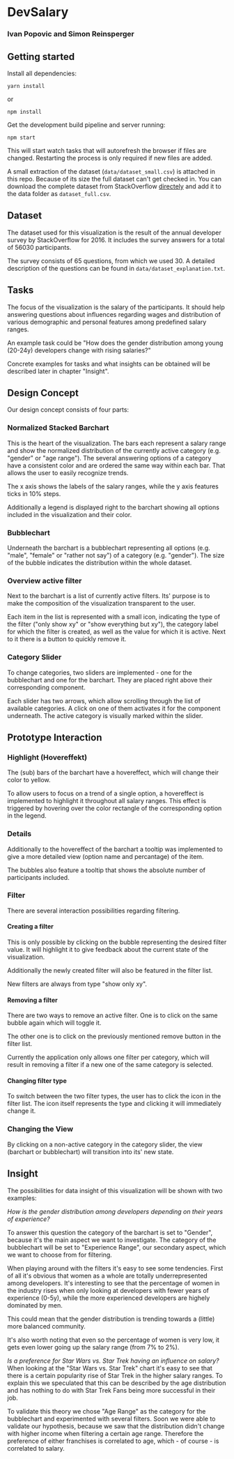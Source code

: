 # DevSalary
### Ivan Popovic and Simon Reinsperger

## Getting started
Install all dependencies:
```
yarn install
```
or
```
npm install
```

Get the development build pipeline and server running:
```
npm start
```
This will start watch tasks that will autorefresh the browser if files are changed.
Restarting the process is only required if new files are added.

A small extraction of the dataset (`data/dataset_small.csv`) is attached in this repo.
Because of its size the full dataset can't get checked in.
You can download the complete dataset from StackOverflow [directely](https://drive.google.com/uc?export=download&id=0B0DL28AqnGsrV0VldnVIT1hyb0E) and add it to the data folder as `dataset_full.csv`.

## Dataset
The dataset used for this visualization is the result of the annual developer survey by StackOverflow for 2016.
It includes the survey answers for a total of 56030 participants.

The survey consists of 65 questions, from which we used 30.
A detailed description of the questions can be found in `data/dataset_explanation.txt`.

## Tasks
The focus of the visualization is the salary of the participants.
It should help answering questions about influences regarding wages and distribution of various demographic and personal features among predefined salary ranges.

An example task could be "How does the gender distribution among young (20-24y) developers change with rising salaries?"

Concrete examples for tasks and what insights can be obtained will be described later in chapter "Insight".

## Design Concept
Our design concept consists of four parts:

### Normalized Stacked Barchart
This is the heart of the visualization.
The bars each represent a salary range and show the normalized distribution of the currently active category (e.g. "gender" or "age range").
The several answering options of a category have a consistent color and are ordered the same way within each bar.
That allows the user to easily recognize trends.

The x axis shows the labels of the salary ranges, while the y axis features ticks in 10% steps.

Additionally a legend is displayed right to the barchart showing all options included in the visualization and their color.

### Bubblechart
Underneath the barchart is a bubblechart representing all options (e.g. "male", "female" or "rather not say") of a category (e.g. "gender").
The size of the bubble indicates the distribution within the whole dataset.

### Overview active filter
Next to the barchart is a list of currently active filters.
Its' purpose is to make the composition of the visualization transparent to the user.

Each item in the list is represented with a small icon, indicating the type of the filter ("only show xy" or "show everything but xy"), the category label for which the filter is created, as well as the value for which it is active.
Next to it there is a button to quickly remove it.

### Category Slider
To change categories, two sliders are implemented - one for the bubblechart and one for the barchart.
They are placed right above their corresponding component.

Each slider has two arrows, which allow scrolling through the list of available categories.
A click on one of them activates it for the component underneath.
The active category is visually marked within the slider.

## Prototype Interaction
### Highlight (Hovereffekt)
The (sub) bars of the barchart have a hovereffect, which will change their color to yellow.

To allow users to focus on a trend of a single option, a hovereffect is implemented to highlight it throughout all salary ranges.
This effect is triggered by hovering over the color rectangle of the corresponding option in the legend.

### Details
Additionally to the hovereffect of the barchart a tooltip was implemented to give a more detailed view (option name and percantage) of the item.

The bubbles also feature a tooltip that shows the absolute number of participants included.

### Filter
There are several interaction possibilities regarding filtering.

#### Creating a filter
This is only possible by clicking on the bubble representing the desired filter value.
It will highlight it to give feedback about the current state of the visualization.

Additionally the newly created filter will also be featured in the filter list.

New filters are always from type "show only xy".

#### Removing a filter
There are two ways to remove an active filter.
One is to click on the same bubble again which will toggle it.

The other one is to click on the previously mentioned remove button in the filter list.

Currently the application only allows one filter per category, which will result in removing a filter if a new one of the same category is selected.

#### Changing filter type
To switch between the two filter types, the user has to click the icon in the filter list.
The icon itself represents the type and clicking it will immediately change it.

### Changing the View
By clicking on a non-active category in the category slider, the view (barchart or bubblechart) will transition into its' new state.

## Insight
The possibilities for data insight of this visualization will be shown with two examples:

*How is the gender distribution among developers depending on their years of experience?*

To answer this question the category of the barchart is set to "Gender", because it's the main aspect we want to investigate.
The category of the bubblechart will be set to "Experience Range", our secondary aspect, which we want to choose from for filtering.

When playing around with the filters it's easy to see some tendencies.
First of all it's obvious that women as a whole are totally underrepresented among developers.
It's interesting to see that the percentage of women in the industry rises when only looking at developers with fewer years of experience (0-5y), while the more experienced developers are highely dominated by men.

This could mean that the gender distribution is trending towards a (little) more balanced community.

It's also worth noting that even so the percentage of women is very low, it gets even lower going up the salary range (from 7% to 2%).

*Is a preference for Star Wars vs. Star Trek having an influence on salary?*
When looking at the "Star Wars vs. Star Trek" chart it's easy to see that there is a certain popularity rise of Star Trek in the higher salary ranges.
To explain this we speculated that this can be described by the age distribution and has nothing to do with Star Trek Fans being more successful in their job.

To validate this theory we chose "Age Range" as the category for the bubblechart and experimented with several filters.
Soon we were able to validate our hypothesis, because we saw that the distribution didn't change with higher income when filtering a certain age range. Therefore the preference of either franchises is correlated to age, which - of course - is correlated to salary.
